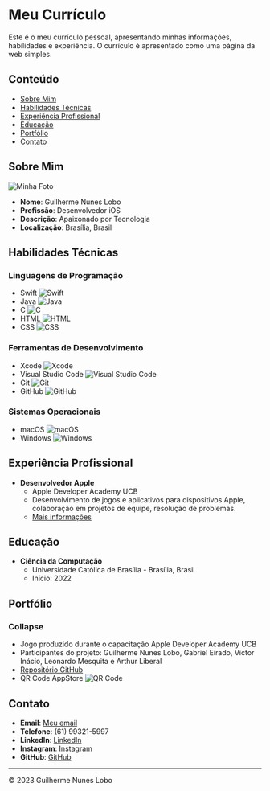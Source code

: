 # Meu Currículo

Este é o meu currículo pessoal, apresentando minhas informações, habilidades e experiência. O currículo é apresentado como uma página da web simples.

## Conteúdo

- [Sobre Mim](#sobre-mim)
- [Habilidades Técnicas](#habilidades-técnicas)
- [Experiência Profissional](#experiência-profissional)
- [Educação](#educação)
- [Portfólio](#portfólio)
- [Contato](#contato)

## Sobre Mim

![Minha Foto](Imagens/perfil.png)

- **Nome**: Guilherme Nunes Lobo
- **Profissão**: Desenvolvedor iOS
- **Descrição**: Apaixonado por Tecnologia
- **Localização**: Brasília, Brasil

## Habilidades Técnicas

### Linguagens de Programação

- Swift ![Swift](https://cdn-icons-png.flaticon.com/512/732/732250.png)
- Java ![Java](https://cdn-icons-png.flaticon.com/512/226/226777.png)
- C ![C](https://cdn.iconscout.com/icon/free/png-256/free-c-59-1175248.png)
- HTML ![HTML](https://cdn-icons-png.flaticon.com/512/732/732212.png)
- CSS ![CSS](https://cdn4.iconfinder.com/data/icons/social-media-logos-6/512/121-css3-512.png)

### Ferramentas de Desenvolvimento

- Xcode ![Xcode](https://upload.wikimedia.org/wikipedia/en/5/56/Xcode_14_icon.png)
- Visual Studio Code ![Visual Studio Code](https://upload.wikimedia.org/wikipedia/commons/thumb/9/9a/Visual_Studio_Code_1.35_icon.svg/2048px-Visual_Studio_Code_1.35_icon.svg.png)
- Git ![Git](https://miro.medium.com/v2/resize:fit:383/1*co_1qORNdM0PI1nvCp7Iig.png)
- GitHub ![GitHub](Imagens/github-mark-white.png)

### Sistemas Operacionais

- macOS ![macOS](https://upload.wikimedia.org/wikipedia/commons/thumb/3/31/Apple_logo_white.svg/1724px-Apple_logo_white.svg.png)
- Windows ![Windows](https://upload.wikimedia.org/wikipedia/commons/thumb/4/48/Windows_logo_-_2012_%28dark_blue%29.svg/2048px-Windows_logo_-_2012_%28dark_blue%29.svg.png)

## Experiência Profissional

- **Desenvolvedor Apple**
  - Apple Developer Academy UCB
  - Desenvolvimento de jogos e aplicativos para dispositivos Apple, colaboração em projetos de equipe, resolução de problemas.
  - [Mais informações](https://developeracademyucb.com.br/)

## Educação

- **Ciência da Computação**
  - Universidade Católica de Brasília - Brasília, Brasil
  - Início: 2022

## Portfólio

### Collapse

- Jogo produzido durante o capacitação Apple Developer Academy UCB
- Participantes do projeto: Guilherme Nunes Lobo, Gabriel Eirado, Victor Inácio, Leonardo Mesquita e Arthur Liberal
- [Repositório GitHub](https://github.com/ChustrupFx/Collapse-Game)
- QR Code AppStore ![QR Code](Imagens/qr-code.png)

## Contato

- **Email**: [Meu email](mailto:loboguilherme2003@gmail.com)
- **Telefone**: (61) 99321-5997
- **LinkedIn**: [LinkedIn](https://www.linkedin.com/in/guilherme-nunes-lobo-12967b258/)
- **Instagram**: [Instagram](https://www.instagram.com/guilherme_nlobo/)
- **GitHub**: [GitHub](https://github.com/GuilhermeNL01)

---

&copy; 2023 Guilherme Nunes Lobo
